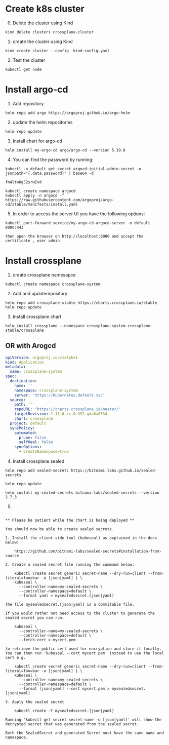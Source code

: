 # Create k8s cluster
0. Delete the cluster using Kind
```
kind delete clusters crossplane-cluster
```
1. create the cluster using Kind
```
kind create cluster --config  kind-config.yaml
```

2. Test the cluster 
```
kubectl get node
```
#

# Install argo-cd 
1. Add repository
```
helm repo add argo https://argoproj.github.io/argo-helm
```
2. update the helm repositories
```
helm repo update 
```
3. Install chart for argo-cd
```
helm install my-argo-cd argo/argo-cd --version 5.19.8
```
4. You can find the password by running:
```
kubectl -n default get secret argocd-initial-admin-secret -o jsonpath="{.data.password}" | base64 -d

fn4lt4HgJ2srwIvd
```

```
kubectl create namespace argocd
kubectl apply -n argocd -f https://raw.githubusercontent.com/argoproj/argo-cd/stable/manifests/install.yaml
```
5. In order to access the server UI you have the following options:

```
kubectl port-forward service/my-argo-cd-argocd-server -n default 8080:443

```
    then open the browser on http://localhost:8080 and accept the certificate , user admin 
#

# Install crossplane
1. create crossplane namesapce

```
kubectl create namespace crossplane-system
```

2. Add and updaterepository
```
helm repo add crossplane-stable https://charts.crossplane.io/stable
helm repo update
```
3. Install crossplane chart
```
helm install crossplane --namespace crossplane-system crossplane-stable/crossplane
```

## OR with Arogcd
```YAML
apiVersion: argoproj.io/v1alpha1
kind: Application
metadata:
  name: crossplane-system
spec:
  destination:
    name: ''
    namespace: crossplane-system
    server: 'https://kubernetes.default.svc'
  source:
    path: ''
    repoURL: 'https://charts.crossplane.io/master/'
    targetRevision: 1.11.0-rc.0.352.g4a6a8534
    chart: crossplane
  project: default
  syncPolicy:
    automated:
      prune: false
      selfHeal: false
    syncOptions:
      - CreateNamespace=true
```
4. Install crossplane sealed
```
helm repo add sealed-secrets https://bitnami-labs.github.io/sealed-secrets

helm repo update

helm install my-sealed-secrets bitnami-labs/sealed-secrets --version 2.7.3
```

5. 

```

** Please be patient while the chart is being deployed **

You should now be able to create sealed secrets.

1. Install the client-side tool (kubeseal) as explained in the docs below:

    https://github.com/bitnami-labs/sealed-secrets#installation-from-source

2. Create a sealed secret file running the command below:

    kubectl create secret generic secret-name --dry-run=client --from-literal=foo=bar -o [json|yaml] | \
    kubeseal \
      --controller-name=my-sealed-secrets \
      --controller-namespace=default \
      --format yaml > mysealedsecret.[json|yaml]

The file mysealedsecret.[json|yaml] is a commitable file.

If you would rather not need access to the cluster to generate the sealed secret you can run:

    kubeseal \
      --controller-name=my-sealed-secrets \
      --controller-namespace=default \
      --fetch-cert > mycert.pem

to retrieve the public cert used for encryption and store it locally. You can then run 'kubeseal --cert mycert.pem' instead to use the local cert e.g.

    kubectl create secret generic secret-name --dry-run=client --from-literal=foo=bar -o [json|yaml] | \
    kubeseal \
      --controller-name=my-sealed-secrets \
      --controller-namespace=default \
      --format [json|yaml] --cert mycert.pem > mysealedsecret.[json|yaml]

3. Apply the sealed secret

    kubectl create -f mysealedsecret.[json|yaml]

Running 'kubectl get secret secret-name -o [json|yaml]' will show the decrypted secret that was generated from the sealed secret.

Both the SealedSecret and generated Secret must have the same name and namespace.
```

